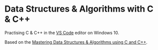 # Data Structures & Algorithms with C & C++

Practising C & C++ in the [VS Code](https://code.visualstudio.com/) editor on Windows 10.

Based on the [Mastering Data Structures & Algorithms using C and C++](https://www.udemy.com/course/datastructurescncpp/).
